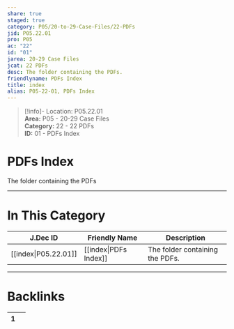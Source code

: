 ```yaml
---  
share: true  
staged: true  
category: P05/20-to-29-Case-Files/22-PDFs  
jid: P05.22.01  
pro: P05  
ac: "22"  
id: "01"  
jarea: 20-29 Case Files  
jcat: 22 PDFs  
desc: The folder containing the PDFs.  
friendlyname: PDFs Index  
title: index  
alias: P05-22-01, PDFs Index  
---  
```

  
>[!info]- Location: P05.22.01  
>**Area:** P05 - 20-29 Case Files  
>**Category:** 22 - 22 PDFs  
>**ID:** 01 - PDFs Index  
  
# PDFs Index  
  
The folder containing the PDFs  
   
  
  
---  
# In This Category  
  
| J.Dec ID                                                                       | Friendly Name                                                                   | Description                     |  
| ------------------------------------------------------------------------------ | ------------------------------------------------------------------------------- | ------------------------------- |  
| [[index\|P05.22.01]] | [[index\|PDFs Index]] | The folder containing the PDFs. |  
  
  
---  
# Backlinks  
<div><table class="dataview table-view-table"><thead class="table-view-thead"><tr class="table-view-tr-header"><th class="table-view-th"><span></span><span class="dataview small-text">1</span></th><th class="table-view-th"><span></span></th></tr></thead><tbody class="table-view-tbody"></tbody></table></div>